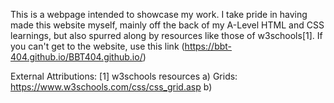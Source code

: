 This is a webpage intended to showcase my work.
I take pride in having made this website myself, mainly off the back of my A-Level HTML and CSS learnings, but also spurred along by resources like those of w3schools[1].
If you can't get to the website, use this link (https://bbt-404.github.io/BBT404.github.io/)


External Attributions:
[1] w3schools resources
  a) Grids: https://www.w3schools.com/css/css_grid.asp
  b) 
